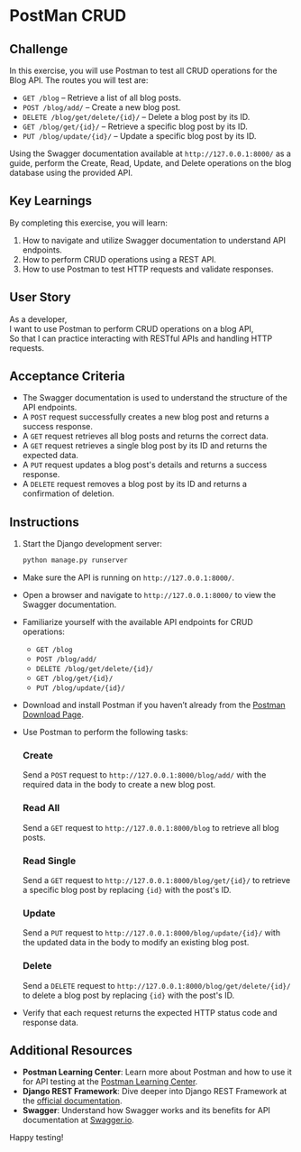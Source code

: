 # PostMan CRUD

## Challenge

In this exercise, you will use Postman to test all CRUD operations for the Blog API. The routes you will test are:

- `GET /blog` – Retrieve a list of all blog posts.
- `POST /blog/add/` – Create a new blog post.
- `DELETE /blog/get/delete/{id}/` – Delete a blog post by its ID.
- `GET /blog/get/{id}/` – Retrieve a specific blog post by its ID.
- `PUT /blog/update/{id}/` – Update a specific blog post by its ID.

Using the Swagger documentation available at `http://127.0.0.1:8000/` as a guide, perform the Create, Read, Update, and Delete operations on the blog database using the provided API.

## Key Learnings

By completing this exercise, you will learn:

1. How to navigate and utilize Swagger documentation to understand API endpoints.
2. How to perform CRUD operations using a REST API.
3. How to use Postman to test HTTP requests and validate responses.

## User Story

As a developer,  
I want to use Postman to perform CRUD operations on a blog API,  
So that I can practice interacting with RESTful APIs and handling HTTP requests.

## Acceptance Criteria

- The Swagger documentation is used to understand the structure of the API endpoints.
- A `POST` request successfully creates a new blog post and returns a success response.
- A `GET` request retrieves all blog posts and returns the correct data.
- A `GET` request retrieves a single blog post by its ID and returns the expected data.
- A `PUT` request updates a blog post's details and returns a success response.
- A `DELETE` request removes a blog post by its ID and returns a confirmation of deletion.

## Instructions

1. Start the Django development server:
   ```bash
   python manage.py runserver
   ```

- Make sure the API is running on `http://127.0.0.1:8000/`.

- Open a browser and navigate to `http://127.0.0.1:8000/` to view the Swagger documentation.

- Familiarize yourself with the available API endpoints for CRUD operations:

  - `GET /blog`
  - `POST /blog/add/`
  - `DELETE /blog/get/delete/{id}/`
  - `GET /blog/get/{id}/`
  - `PUT /blog/update/{id}/`

- Download and install Postman if you haven’t already from the [Postman Download Page](https://www.postman.com/downloads/).

- Use Postman to perform the following tasks:

  ### Create

  Send a `POST` request to `http://127.0.0.1:8000/blog/add/` with the required data in the body to create a new blog post.

  ### Read All

  Send a `GET` request to `http://127.0.0.1:8000/blog` to retrieve all blog posts.

  ### Read Single

  Send a `GET` request to `http://127.0.0.1:8000/blog/get/{id}/` to retrieve a specific blog post by replacing `{id}` with the post's ID.

  ### Update

  Send a `PUT` request to `http://127.0.0.1:8000/blog/update/{id}/` with the updated data in the body to modify an existing blog post.

  ### Delete

  Send a `DELETE` request to `http://127.0.0.1:8000/blog/get/delete/{id}/` to delete a blog post by replacing `{id}` with the post's ID.

- Verify that each request returns the expected HTTP status code and response data.

## Additional Resources

- **Postman Learning Center**: Learn more about Postman and how to use it for API testing at the [Postman Learning Center](https://learning.postman.com/).
- **Django REST Framework**: Dive deeper into Django REST Framework at the [official documentation](https://www.django-rest-framework.org/).
- **Swagger**: Understand how Swagger works and its benefits for API documentation at [Swagger.io](https://swagger.io/).

Happy testing!
